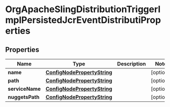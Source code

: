 
# OrgApacheSlingDistributionTriggerImplPersistedJcrEventDistributiProperties

## Properties
Name | Type | Description | Notes
------------ | ------------- | ------------- | -------------
**name** | [**ConfigNodePropertyString**](ConfigNodePropertyString.md) |  |  [optional]
**path** | [**ConfigNodePropertyString**](ConfigNodePropertyString.md) |  |  [optional]
**serviceName** | [**ConfigNodePropertyString**](ConfigNodePropertyString.md) |  |  [optional]
**nuggetsPath** | [**ConfigNodePropertyString**](ConfigNodePropertyString.md) |  |  [optional]



